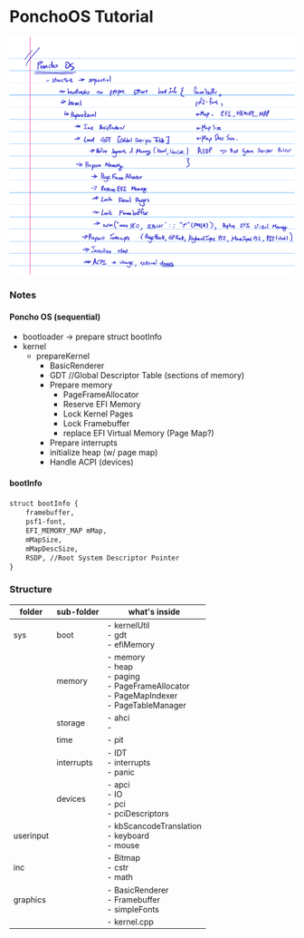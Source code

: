 # PonchoOS Tutorial

![](ponchoOS_summary.png)  

### Notes
#### Poncho OS (sequential)
- bootloader -> prepare struct bootInfo
- kernel
    - prepareKernel
        - BasicRenderer
        - GDT //Global Descriptor Table (sections of memory)
        - Prepare memory
            - PageFrameAllocator
            - Reserve EFI Memory
            - Lock Kernel Pages
            - Lock Framebuffer
            - replace EFI Virtual Memory (Page Map?)
        - Prepare interrupts
        - initialize heap (w/ page map)
        - Handle ACPI (devices)

#### bootInfo
```{cpp}
struct bootInfo {
    framebuffer,
    psf1-font,
    EFI_MEMORY_MAP mMap,
    mMapSize,
    mMapDescSize,
    RSDP, //Root System Descriptor Pointer
}
```

### Structure
|folder|sub-folder|what's inside|
|---    |---    |---|
|sys    |boot   |- kernelUtil<br/>- gdt<br/>- efiMemory
|       |memory |- memory<br/>- heap<br/>- paging<br/>- PageFrameAllocator<br/>- PageMapIndexer<br/>- PageTableManager
|       |storage|- ahci<br/>- 
|       |time   |- pit
|       |interrupts|- IDT<br/>- interrupts<br/>- panic<br/>
|       |devices|- apci<br/>- IO<br/>- pci<br/>- pciDescriptors
|userinput|     |- kbScancodeTranslation<br/>- keyboard<br/>- mouse<br/>
|inc    |       |- Bitmap<br/>- cstr<br/>- math<br/>
|graphics|      |- BasicRenderer<br/>- Framebuffer<br/>- simpleFonts
|       |       |- kernel.cpp<br/>


